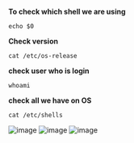**To  check which shell we are using**
```
echo $0
```
**Check version**
```
cat /etc/os-release
```
**check user who is login**
```
whoami
```
**check all we have on OS**
```
cat /etc/shells
```

![image](https://github.com/user-attachments/assets/48f936a7-314b-43a9-a76c-b14fa7bab8d0)
![image](https://github.com/user-attachments/assets/4d6ffe3e-7383-4ac9-b4cf-08cb6be32c65)
![image](https://github.com/user-attachments/assets/f936647b-5149-4cfd-9102-ef773c75d26f)

